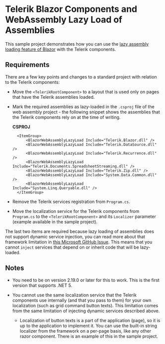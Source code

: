 # Telerik Blazor Components and WebAssembly Lazy Load of Assemblies

This sample project demonstrates how you can use the <a href="https://docs.microsoft.com/en-us/aspnet/core/blazor/webassembly-lazy-load-assemblies?view=aspnetcore-5.0" target="_blank">lazy assembly loading feature of Blazor</a> with the Telerik components.

## Requirements

There are a few key points and changes to a standard project with relation to the Telerik components:

* Move the `<TelerikRootComponent>` to a layout that is used only on pages that have the Telerik assemblies loaded.

* Mark the required assemblies as lazy-loaded in the `.csproj` file of the web assembly project - the following snippet shows the assemblies that the Telerik components rely on at the time of writing.

    **CSPROJ**
    
        <ItemGroup>
            <BlazorWebAssemblyLazyLoad Include="Telerik.Blazor.dll" />
            <BlazorWebAssemblyLazyLoad Include="Telerik.DataSource.dll" />
            <BlazorWebAssemblyLazyLoad Include="Telerik.Recurrence.dll" />
            <BlazorWebAssemblyLazyLoad Include="Telerik.Documents.SpreadsheetStreaming.dll" />
            <BlazorWebAssemblyLazyLoad Include="Telerik.Zip.dll" />
            <BlazorWebAssemblyLazyLoad Include="System.Data.Common.dll" />
            <BlazorWebAssemblyLazyLoad Include="System.Linq.Queryable.dll" />
        </ItemGroup>

* Remove the Telerik services registration from `Program.cs`.

* Move the localization service for the Telerik components from `Program.cs` to the `<TelerikRootComponent>` and its `Localizer` parameter (example available in the sample project).

The last two items are required because lazy loading of assemblies does not support dynamic service injection, you can read more about that framework limitation in <a href="https://github.com/dotnet/aspnetcore/issues/27331#issuecomment-718870305" target="_blank">this Microsoft GitHub Issue</a>. This means that you cannot `inject` services that depend on or inherit code that will be lazy-loaded.

## Notes

* You need to be on version 2.19.0 or later for this to work. This is the first version that supports .NET 5.

* You cannot use the same localization service that the Telerik components use internally (and that you pass to them) for your own localization (such as grid command button texts). This limitation comes from the same limitation of injecting dynamic services described above.

    * Localization of button texts is a part of the application (page), so it is up to the application to implement it. You can use the built-in string localizer from the framework on a per-page basis, like any other razor component. There is an example of this in the sample project.

